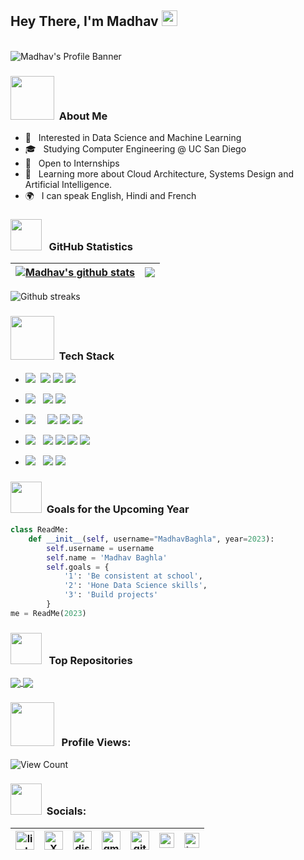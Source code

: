 ## Hey There, I'm Madhav <img src="https://media.giphy.com/media/hvRJCLFzcasrR4ia7z/giphy.gif" width="25px">


<br>

<img align="center" src="https://clre.ucsd.edu/wp-content/uploads/2019/11/resources-header.jpg" alt="Madhav's  Profile Banner">

</br>  


<h3>  <img src="https://raw.githubusercontent.com/alexnaiman/alexnaiman/master/resources/PusheenCompute.gif" width="70px" />  &nbsp;About Me </h3>



- 🤔 &nbsp;  Interested in Data Science and Machine Learning
- 🎓 &nbsp;  Studying Computer Engineering @ UC San Diego
- 💼 &nbsp; Open to Internships
- 🌱 &nbsp; Learning more about Cloud Architecture, Systems Design and Artificial Intelligence.
- 🌍 &nbsp; I can speak English, Hindi and French

<h3><img src="https://media3.giphy.com/media/bmQBu3aSF0DxadphkG/200w.gif?cid=6c09b952n0c3fry15dpl0fc8bchfl03r9e98ldreff5chx6x&ep=v1_gifs_search&rid=200w.gif&ct=g" width="50px"/> &nbsp; GitHub Statistics </h3>

| <a href="https://github.com/MadhavBaghla2004/github-readme-stats"><img align="center" src="https://github-readme-stats.vercel.app/api?username=MadhavBaghla2004&include_all_commits=true&count_private=true&show_icons=true&theme=blue_navy" alt="Madhav's github stats" /></a> | <a href="https://github.com/MadhavBaghla2004/github-readme-stats"><img align="center" src="https://github-readme-stats.vercel.app/api/top-langs/?username=MadhavBaghla2004&layout=compact&theme=synthwave&hide_border=true" /></a> |
| ------------- | ------------- |

<div align="left">
<img src="https://github-readme-streak-stats.herokuapp.com/?user=MadhavBaghla2004&theme=codeSTACKr&hide_border=true&stroke=0000&background=0D1117"
alt="Github streaks">
</div>

<h3>  <img src="https://media2.giphy.com/media/QpVUMRUJGokfqXyfa1/giphy.gif" width="70px" />  &nbsp;Tech Stack </h3>

- <img src="https://img.shields.io/badge/Programming%20Languages :-adff2f?style=flat&logoColor=white">&nbsp;
  <a href="https://www.python.org"><img src="https://img.shields.io/badge/-Python-007ACC?style=flat&logo=python&logoColor=FFFFFF"></a>
  <a href="https://www.java.com/en/"><img src="http://img.shields.io/badge/-Java-F89820?style=flat&logo=openjdk&logoColor=white"></a>
  <a href="https://www.r-project.org/"> <img src="https://img.shields.io/badge/-R-00008b?style=flat&logo=R&logoColor=white"></a>
  
  
- <img src="https://img.shields.io/badge/Database%20:-adff2f?style=flat&logoColor=white"> &nbsp;
  <a href="https://www.mongodb.com"><img src="https://img.shields.io/badge/-MongoDB-4DB33D?style=flat&logo=mongodb&logoColor=FFFFFF"></a>
  <a href="https://www.mysql.com"><img src="https://img.shields.io/badge/-MySQL-66cdaa?style=flat&logo=mysql&logoColor=blue"></a>
  
- <img src="https://img.shields.io/badge/Tools And%20Technologies :-adff2f?style=flat&logoColor=white">  &nbsp; &nbsp;
  <a href="https://git-scm.com"><img src="http://img.shields.io/badge/-Git-F1502F?style=flat&logo=git&logoColor=FFFFFF"></a>
  <a href="https://github.com"><img src="http://img.shields.io/badge/-Github-000000?style=flat&logo=github&logoColor=FFFFFF"></a>
  <a href="https://www.markdownguide.org"><img src="http://img.shields.io/badge/-Markdown-ff0000?style=flat&logo=markdown&logoColor=FFFFFF"></a>

  
- <img src="https://img.shields.io/badge/IDEs %20:-adff2f?style=flat&logoColor=white">  &nbsp;
   <a href="https://code.visualstudio.com"><img src="http://img.shields.io/badge/-Visual%20Studio%20Code-1e90ff?style=flat&logo=visual-studio-code&logoColor=FFFFFF"></a>
   <a href="https://posit.co/products/open-source/rstudio/"><img src="http://img.shields.io/badge/-RStudio-4169e1?style=flat&logo=rstudio&logoColor=FFFFFF"></a>
   <a href="https://www.jetbrains.com/pycharm/"><img src="http://img.shields.io/badge/-PyCharm-ff1493?style=flat&logo=PyCharm&logoColor=FFFFFF"></a>
   <a href="https://www.jetbrains.com/idea/"><img src="http://img.shields.io/badge/-IntelliJ -ff69b4?style=flat&logo=intellij-idea&logoColor=FFFFFF"></a>

- <img src="https://img.shields.io/badge/Data Analysis %20 And Visualisation Tools :-adff2f?style=flat&logoColor=white">  &nbsp;
  <a href="https://powerbi.microsoft.com/en-in/"><img src="https://img.shields.io/badge/Power_BI-9932cc?style=flat&logo=powerbi&logoColor=white"></a>
  <a href="https://www.microsoft.com/en-in/microsoft-365/excel"><img src="https://img.shields.io/badge/Microsoft_Excel-217346?style=flat&logo=microsoft-excel&logoColor=white"></a>

  
<h3> </h3>




<h3> <img src="https://media3.giphy.com/media/3oz8xD8KOjTwxGG1q0/200w.gif?cid=6c09b95209eb0qcvv6pjeh4ip4x1bitp2aph52md3ay2iy7t&ep=v1_gifs_search&rid=200w.gif&ct=g" width="50px" /> &nbsp;Goals for the Upcoming Year </h3>

```python
class ReadMe:
    def __init__(self, username="MadhavBaghla", year=2023):
        self.username = username
        self.name = 'Madhav Baghla'
        self.goals = {
            '1': 'Be consistent at school',
            '2': 'Hone Data Science skills',
            '3': 'Build projects'
        }
me = ReadMe(2023)
```
<h3> <img src="https://cdn.dribbble.com/users/139863/screenshots/2095776/content.gif" width="50px" /> &nbsp; Top Repositories </h3>
<a href="https://github.com/MadhavBaghla2004/Streamlit-Web-App">
  <img align="center" src="https://github-readme-stats.vercel.app/api/pin/?username=MadhavBaghla2004&repo=Streamlit-Web-App&theme=highcontrast" />
</a>
<a href="https://github.com/MadhavBaghla2004/Portfolio-Website">
  <img align="center" src="https://github-readme-stats.vercel.app/api/pin/?username=MadhavBaghla2004&repo=Portfolio-Website&theme=vision-friendly-dark" />
</a>  

<h3> <img src="https://www.protocol80.com/hubfs/blog-files/Increasing-Traffic-Counter.gif" width="70px" /> &nbsp; Profile Views:</h3>

 <p align="left"> <img src="https://komarev.com/ghpvc/?username=MadhavBaghla2004&label=Profile%20views&color=ff1493&style=for-the-badge" alt="View Count" /> </p>

<h3> <img src="https://cdn.dribbble.com/users/891352/screenshots/7105199/media/5238cf20f0301e51fea9cad8912b9ea3.gif" width="50px" /> &nbsp;Socials:</h3>

| [<img src="https://i.pinimg.com/originals/de/b4/6f/deb46f02a59e3b3a2aa58fac16290d63.gif" alt="linkedin logo" width="30">](https://www.linkedin.com/in/madhavbaghla) | [<img src="https://media2.giphy.com/media/KDGLRKwIMVXV5XLieP/200w.gif?cid=6c09b9526jb7xzccujs7k5icntvr2dko4nnzefrbuovdgdp8&ep=v1_gifs_search&rid=200w.gif&ct=g" alt="X logo" width="30">](https://twitter.com/OnlyMB04) | [<img src="https://cdn.dribbble.com/users/5242374/screenshots/16641455/media/0a74ea6b1d505b316ced8be139175fc3.gif" alt="discord logo" width="30">](https://discord.com/users/735389282184986744)| [<img src="https://cdn.dribbble.com/users/4874/screenshots/3074660/gmaildribbble.gif" alt="gmail logo" width="30">](mailto:madhavbaghla4@gmail.com) | [<img src="https://media0.giphy.com/media/CwTvSiWflgCGKgz5eb/giphy.gif?cid=6c09b952g11wdl2qsm5eruc2cmn66q2nj401vkx2gpu14i0c&ep=v1_internal_gif_by_id&rid=giphy.gif&ct=s" alt="github logo" width="30">](https://github.com/MadhavBaghla2004) | [<img src="https://raw.githubusercontent.com/rahuldkjain/github-profile-readme-generator/master/src/images/icons/Social/hackerrank.svg" alt="stack logo" width="24">](https://www.hackerrank.com/madhavbaghla2004)| [<img src="https://upload.wikimedia.org/wikipedia/commons/7/7c/Kaggle_logo.png" alt="kaggle logo" width="24">](https://kaggle.com/madhavbaghla)
|---|---|---|---|---|---|---|




  
  
